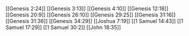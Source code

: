 [[Genesis 2:24]]
[[Genesis 3:13]]
[[Genesis 4:10]]
[[Genesis 12:18]]
[[Genesis 20:9]]
[[Genesis 26:10]]
[[Genesis 29:25]]
[[Genesis 31:16]]
[[Genesis 31:36]]
[[Genesis 34:29]]
[[Joshua 7:19]]
[[1 Samuel 14:43]]
[[1 Samuel 17:29]]
[[1 Samuel 30:2]]
[[John 18:35]]
